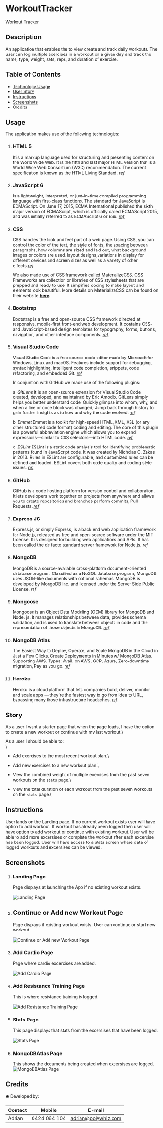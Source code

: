 # WorkoutTracker
Workout Tracker

## Description 
An application that enables the to view create and track daily workouts. The user can log multiple exercises in a workout on a given day and track the name, type, weight, sets, reps, and duration of exercise. 

## Table of Contents

* [Technology Usage](#usage)
* [User Story](#story)
* [Instructions](#Instructions)
* [Screenshots](#Screenshots)
* [Credits](#credits)


## Usage

The application makes use of the following technologies:

1.  ### HTML 5
    It is a markup language used for structuring and presenting content on the World Wide Web. It is the fifth and last major HTML version that is a World Wide Web Consortium (W3C) recommendation. The current specification is known as the HTML Living Standard. _[ref](https://www.google.com/url?sa=t&rct=j&q=&esrc=s&source=web&cd=&cad=rja&uact=8&ved=2ahUKEwirsJnF_IjuAhUFheYKHXzxC_oQFjAKegQIAhAC&url=https%3A%2F%2Fen.wikipedia.org%2Fwiki%2FHTML5&usg=AOvVaw1Pc1Tzxi9h86QKDBa0Ofro)_

2.  ### JavaScript 6
     Is a lightweight, interpreted, or just-in-time compiled programming language with first-class functions. The standard for JavaScript is ECMAScript. On June 17, 2015, ECMA International published the sixth major version of ECMAScript, which is officially called ECMAScript 2015, and was initially referred to as ECMAScript 6 or ES6.  _[ref](https://developer.mozilla.org/en-US/docs/Web/JavaScript)_

3.  ### CSS
    CSS handles the look and feel part of a web page. Using CSS, you can control the color of the text, the style of fonts, the spacing between paragraphs, how columns are sized and laid out, what background images or colors are used, layout designs,variations in display for different devices and screen sizes as well as a variety of other effects._[ref](https://medium.com/html-all-the-things/what-is-a-css-framework-f758ef0b1a11)_

    We also made use of CSS framework called MaterializeCSS. CSS Frameworks are collection or libraries of CSS stylesheets that are prepped and ready to use. It simplifies coding to make layout and elements look beautiful. More details on MaterializeCSS can be found on their website **[here](https://materializecss.com)**. 

4.  ### Bootstrap
    Bootstrap is a free and open-source CSS framework directed at responsive, mobile-first front-end web development. It contains CSS- and JavaScript-based design templates for typography, forms, buttons, navigation, and other interface components. _[ref](https://getbootstrap.com)_


5.  ### Visual Studio Code
    Visual Studio Code is a free source-code editor made by Microsoft for Windows, Linux and macOS. Features include support for debugging, syntax highlighting, intelligent code completion, snippets, code refactoring, and embedded Git. _[ref](https://en.wikipedia.org/wiki/Visual_Studio_Code)_

    In conjuntion with GitHub we made use of the following plugins:
     
     a. *_GitLens_*
     It is an open-source extension for Visual Studio Code created, developed, and maintained by Eric Amodio. GitLens simply helps you better understand code; Quickly glimpse into whom, why, and when a line or code block was changed; Jump back through history to gain further insights as to how and why the code evolved. _[ref](https://www.google.com/url?sa=t&rct=j&q=&esrc=s&source=web&cd=&cad=rja&uact=8&ved=2ahUKEwiP-PSeh4nuAhVH73MBHcTWAT8QFjAHegQIBxAC&url=https%3A%2F%2Fmarketplace.visualstudio.com%2Fitems%3FitemName%3Deamodio.gitlens&usg=AOvVaw0RHvZ8fzEvI-Efg2Cw6fxU)_

     b. *_Emmet_*
     Emmet is a toolkit for high-speed HTML, XML, XSL (or any other structured code format) coding and editing. The core of this plugin is a powerful abbreviation engine which allows you to expand expressions—similar to CSS selectors—into HTML code. _[ref](https://www.google.com/url?sa=t&rct=j&q=&esrc=s&source=web&cd=&cad=rja&uact=8&ved=2ahUKEwi16o_Dh4nuAhWK7HMBHXdEBCcQFjABegQICBAC&url=https%3A%2F%2Fgithub.com%2Femmetio%2Femmet-eclipse&usg=AOvVaw3kWt3hMlR-KF3B5nqVBAUX)_

     c. *_ESLint_*
     ESLint is a static code analysis tool for identifying problematic patterns found in JavaScript code. It was created by Nicholas C. Zakas in 2013. Rules in ESLint are configurable, and customized rules can be defined and loaded. ESLint covers both code quality and coding style issues.  _[ref](https://eslint.org)_

6.   ### GitHub
     GitHub is a code hosting platform for version control and collaboration. It lets developers work together on projects from anywhere and allows you to create repositories and branches perform commits, Pull Requests. _[ref](https://guides.github.com/activities/hello-world/)_

7.   ### Express.JS
     Express.js, or simply Express, is a back end web application framework for Node.js, released as free and open-source software under the MIT License. It is designed for building web applications and APIs. It has been called the de facto standard server framework for Node.js. _[ref](https://expressjs.com)_

8.   ### MongoDB
     MongoDB is a source-available cross-platform document-oriented database program. Classified as a NoSQL database program, MongoDB uses JSON-like documents with optional schemas. MongoDB is developed by MongoDB Inc. and licensed under the Server Side Public License. _[ref](https://www.google.com/url?sa=t&rct=j&q=&esrc=s&source=web&cd=&cad=rja&uact=8&ved=2ahUKEwjZzfPIs-vwAhUaxjgGHeCzAfQQmhMwKXoECCMQAg&url=https%3A%2F%2Fen.wikipedia.org%2Fwiki%2FMongoDB&usg=AOvVaw3PJdCI4udxnDks0Terluqa)_

9.   ### Mongoose
     Mongoose is an Object Data Modeling (ODM) library for MongoDB and Node. js. It manages relationships between data, provides schema validation, and is used to translate between objects in code and the representation of those objects in MongoDB. _[ref](https://www.google.com/url?sa=t&rct=j&q=&esrc=s&source=web&cd=&cad=rja&uact=8&ved=2ahUKEwjv15r2s-vwAhUTzTgGHXafCCgQFjAEegQIDhAD&url=https%3A%2F%2Fwww.freecodecamp.org%2Fnews%2Fintroduction-to-mongoose-for-mongodb-d2a7aa593c57%2F&usg=AOvVaw22o17VmM6Lkp-qWmszgGjM)_

10.  ### MongoDB Atlas
     The Easiest Way to Deploy, Operate, and Scale MongoDB in the Cloud in Just a Few Clicks. Create Deployments in Minutes w/ MongoDB Atlas. Supporting AWS. Types: Avail. on AWS, GCP, Azure, Zero-downtime migration, Pay as you go. _[ref](https://www.googleadservices.com/pagead/aclk?sa=L&ai=DChcSEwi34cqUtOvwAhWMBXIKHf_aB0QYABAAGgJzZg&ae=2&ohost=www.google.com&cid=CAESQeD2EBy2vnuAkAIYcawpodFzBkvwXQN7glufUGUaEMTJPM3sv3QAwrZZ7fQbx3qaoxA_YJ3EJLBs_8O6m7rNIsZ6&sig=AOD64_3oi-sU-FBfvOMHMvUtrJIx44Tjyg&q&adurl&ved=2ahUKEwjQ4cKUtOvwAhWjyjgGHV9fDfoQ0Qx6BAgCEAE)_

11.  ### Heroku
     Heroku is a cloud platform that lets companies build, deliver, monitor and scale apps — they're the fastest way to go from idea to URL, bypassing many those infrastructure headaches. _[ref](https://heroku.com)_


## Story
As a user I want a starter page that when the page loads, I have the option to create a new workout or continue with my last workout.\

As a user I should be able to:\
\
  * Add exercises to the most recent workout plan.\

  * Add new exercises to a new workout plan.\

  * View the combined weight of multiple exercises from the past seven workouts on the `stats` page.\

  * View the total duration of each workout from the past seven workouts on the `stats` page.\


## Instructions
User lands on the Landing page. If no current workout exists user will have option to add workout. If workout has already been logged then user will have option to add workout or continue with existing workout. User will be able to add more excersises or complete the workout after each excersise has been logged. User will have access to a stats screen where data of logged workouts and excersises can be viewed. 

## Screenshots

1. ### Landing Page 
     Page displays at launching the App if no existing workout exists.\
     \
  ![Landing Page](https://github.com/AdrianMEvans/WorkoutTracker/blob/main/Assets/LandingScreen.png?raw=true)


2. ## Continue or Add new Workout Page 
     Page displays if existing workout exists. User can continue or start new workout.\
     \
     ![Continue or Add new Workout Page](https://github.com/AdrianMEvans/WorkoutTracker/blob/main/Assets/ContinueOrNewWorkout.png?raw=true)

3. ### Add Cardio Page 
     Page where cardio excercises are added.\
     \
  ![Add Cardio Page](https://github.com/AdrianMEvans/WorkoutTracker/blob/main/Assets/AddCardio.png?raw=true)

4. ### Add Resistance Training Page  
     This is where resistance training is logged.\
     \
  ![Add Resistance Training Page](https://github.com/AdrianMEvans/WorkoutTracker/blob/main/Assets/AddResistance.png?raw=true)

5. ### Stats Page 
     This page displays that stats from the excersises that have been logged.\
     \
  ![Stats Page](https://github.com/AdrianMEvans/WorkoutTracker/blob/main/Assets/DashboardScreen.png?raw=true)

6. ### MongoDBAtlas Page 
     This shows the documents being created when excersises are logged.
  ![MongoDBAtlas Page](https://github.com/AdrianMEvans/WorkoutTracker/blob/main/Assets/MongoDBAtlasDocumentsCreated.png?raw=true)


## Credits
:bellhop_bell: 
Developed by:

Contact | Mobile | E-mail
------------ | ------------- | ------------
Adrian | 0424 064 104 | adrian@polywhiz.com